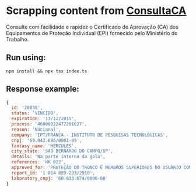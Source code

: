 # Scrapping content from [ConsultaCA](https://consultaca.com)

Consulte com facilidade e rapidez o Certificado de Aprovação (CA) dos Equipamentos de Proteção Individual (EPI) fornecido pelo Ministério do Trabalho.

## Run using:
```npm install && npx tsx index.ts```

## Response example:
```js
{
  id: '28058',
  status: 'VENCIDO',
  expiration: '13/12/2015',
  process: '46000022477201027',
  reason: 'Nacional',
  company: 'IPT/FRANCA - INSTITUTO DE PESQUISAS TECNOLÓGICAS',
  cnpj: '60.042.686/0001-05',
  fantasy_name: 'HÉRCULES',
  city_state: 'SAO BERNARDO DO CAMPO/SP',
  details: 'Na parte interna da gola',
  references: 'HK 022',
  approved_for: 'PROTEÇÃO DO TRONCO E MEMBROS SUPERIORES DO USUÁRIO CONTRA RISCOS DE ORIGEM TÉRMICA (FRIO).',
  report_id: '1 014 889-203/2010',
  laboratory_cnpj: '60.633.674/0006-60'
}
```
